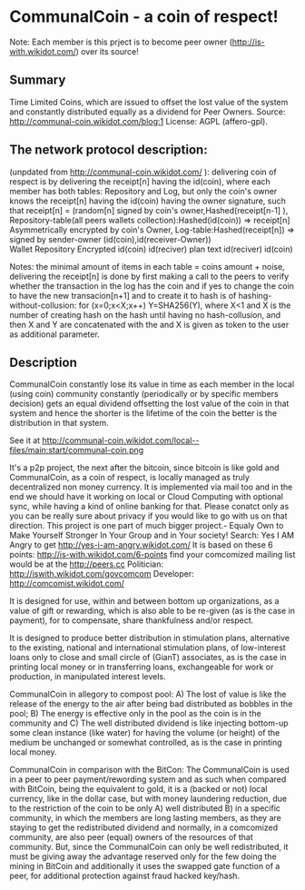 CommunalCoin - a coin of respect!
=================================

Note: Each member is this prject is to become peer owner (http://is-with.wikidot.com/) over its source!

Summary
-------

Time Limited Coins, which are issued to offset the lost value of the system and constantly distributed equally as a dividend for Peer Owners. Source: http://communal-coin.wikidot.com/blog:1 License: AGPL (affero-gpl).


The network protocol description:
----------
(unpdated from http://communal-coin.wikidot.com/ ):   delivering coin of respect is by delivering the receipt[n] having the id(coin), where each member has both tables: Repository and Log, but only the coin's owner knows the receipt[n] having the id(coin) having the owner signature, such that
        receipt[n] = (random[n] signed by coin's owner,Hashed(receipt[n-1] ),
        Repository-table(all peers wallets collection):Hashed(id(coin)) => receipt[n] Asymmetrically encrypted by coin's Owner,
        Log-table:Hashed(receipt[n]) => signed by sender-owner (id(coin),id(receiver-Owner)) 	
            Wallet 	      Repository
Encrypted 	id(coin) 	    id(reciver)
plan text 	id(reciver) 	id(coin)

Notes:
    the minimal amount of items in each table = coins amount + noise,
    delivering the receipt[n] is done by first making a call to the peers to verify whether the transaction in the log has the coin and if yes to change the coin to have the new transacion[n+1] and to create it
    to hash is of hashing-without-collusion: for (x=0;x<X;x++) Y=SHA256(Y), where X<1 and X is the number of creating hash on the hash until having no hash-collusion, and then X and Y are concatenated with the and X is given as token to the user as additional parameter.

Description
-----------

CommunalCoin constantly lose its value in time as each member in the local (using coin) community constantly (periodically or by specific members decision) gets an equal dividend offsetting the lost value of the coin in that system and hence the shorter is the lifetime of the coin the better is the distribution in that system.

See it at http://communal-coin.wikidot.com/local--files/main:start/communal-coin.png

It's a p2p project, the next after the bitcoin, since bitcoin is like gold and CommunalCoin, as a coin of respect, is locally managed as truly decentralized non money currency. It is implemented via mail too and in the end we should have it working on local or Cloud Computing with optional sync, while having a kind of online banking for that.
Please conatct only as you can be really sure about privacy if you would like to go with us on that direction.
This project is one part of much bigger project.- Equaly Own to Make Yourself Stronger In Your Group and in Your society!
Search: Yes I AM Angry to get http://yes-i-am-angry.wikidot.com/
It is based on these 6 points: http://is-with.wikidot.com/6-points
find your comcomized mailing list would be at the http://peers.cc
Politician: http://iswith.wikidot.com/govcomcom
Developer: http://comcomist.wikidot.com/ 

It is designed for use, within and between bottom up organizations, as a value of gift or rewarding, which is also able to be re-given (as is the case in payment), for to compensate, share thankfulness and/or respect.

It is designed to produce better distribution in stimulation plans, alternative to the existing, national and international stimulation plans, of low-interest loans only to close and small circle of (GianT) associates, as is the case in printing local money or in transferring loans, exchangeable for work or production, in manipulated interest levels.

CommunalCoin in allegory to compost pool:
  A) The lost of value is like the release of the energy to the air after being bad distributed as bobbles in the pool;
  B) The energy is effective only in the pool as the coin is in the community and
  C) The well distributed dividend is like injecting bottom-up some clean instance (like water) for having the volume (or height) of the medium be unchanged or somewhat controlled, as is the case in printing local money.

CommunalCoin in comparison with the BitCon:
The CommunalCoin is used in a peer to peer payment/rewording system and as such when compared with BitCoin, being the equivalent to gold, it is a (backed or not) local currency, like in the dollar case,
but with money laundering reduction, due to the restriction of the coin to be only A) well distributed B) in a specific community,
in which the members are long lasting members, as they are staying to get the redistributed dividend and normally, in a comcomized community, are also peer (equal) owners of the resources of that community.
But, since the CommunalCoin can only be well redistributed, it must be giving away the advantage reserved only for the few doing the mining in BitCoin and
additionally it uses the swapped gate function of a peer, for additional protection against fraud hacked key/hash.
